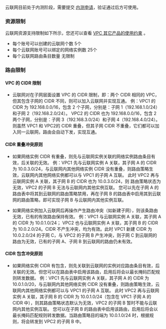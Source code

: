 云联网目前处于内测阶段，需要提交 [内测申请](https://cloud.tencent.com/apply/p/tp2478t9skn)，验证通过后方可使用。


### 资源限制
云联网资源支持限制如下所示，您还可以查看 [VPC 其它产品的使用约束](https://cloud.tencent.com/document/product/215/537) 。

- 每个账号可以创建的云联网个数         5个
- 每个云联网账号可以绑定的网络实例数   25个
- 每个云联网路由条目数量              无限制


### 路由限制
#### VPC 的 CIDR 限制

- 云联网对在子网层面设置 VPC 的 CIDR 限制，即：两个 CIDR 相同的 VPC，但其包含子网的 CIDR 不同，则可以加入云联网并实现互通。
例：VPC1 的 CIDR 为 192.168.0.0/16，包含 2 个子网，分别是：子网 1（192.168.1.0/24）和子网 2（192.168.2.0/24）。
VPC2 的 CIDR 也为 192.168.0.0/16，包含 2 两个子网，分别是：子网 3（192.168.3.0/24）和子网 4（192.168.4.0/24）。则虽然 VPC1 和 VPC2的 CIDR 重叠，但其子网 CIDR 不重叠，它们都可以加入同一云联网，路由会自动下发，实现互通。

#### CIDR 重叠冲突原则

- 如果网络实例 CIDR 有重叠，则先与云联网实例关联的网络实例路由条目有效，后关联的无效。
例：VPC1 先与云联网实例 A 关联，其子网 A 的 CIDR 为 10.0.3.0/24，与云联网内其他网络实例 CIDR 没有重叠，则路由策略生效，云联网内其他网络实例都可以与 VPC1 的子网 A 互联。
此时 VPC2 再与云联网实例 A 关联，其子网 B 的 CIDR 也为 10.0.3.0/24，则 路由策略状态为无效，VPC2 的子网 B 无法与云联网内其他实例互联。
您可以先在子网 A 的路由表中将其到云联网的路由策略禁用，再在子网 B 的路由表中启用其到云联网的路由策略，即可实现子网 B 与云联网内其他实例互联。

- 如果网络实例加入云联网后再操作产生路由冲突（如新建子网），则该条路由无效，已有的有效路由保持有效。
例：VPC1 与云联网实例 A 关联，其子网 A 的 CIDR 为 10.0.1.0/24； VPC2 也与云联网实例 A 关联，其子网 B 的 CIDR 为 10.0.2.0/24。CIDR 不产生冲突，均为有效。此时 VPC1 新建 CIDR 为 10.0.2.0/24 的子网 C，与 VPC2 的子网 B 产生冲突，则子网 C 到云联网的路由为无效，已有的子网 A、子网 B 到云联网的路由仍未有效。

#### CIDR 包含冲突原则

- 如果网络实例 CIDR 有包含，则先关联到云联网的实例对应路由条目有效，后关联的无效。但您可以在路由表中启用该路由，启用后将会以最长掩码匹配规则转发数据。
例：VPC1 先与云联网实例 A 关联，其子网 A 的 CIDR 为 10.0.1.0/20，与云联网内其他网络实例 CIDR 没有重叠，则路由策略生效，云联网内其他网络实例都可以与 VPC1 的子网 A 互联。
此时 VPC2 再与云联网实例 A 关联，其子网 B 的 CIDR 为 10.0.1.0/24（包含在 VPC1 子网 A 的 CIDR 中），则其路由策略状态默认为无效，VPC2 的子网 B 暂时不能与云联网内其他实例互联。
您可以在子网 B 的路由表中启用该路由，启用后将会以最长掩码匹配规则转发数据。当路由策略目的端为 10.0.1.0/24 时，根据规则，将会转发到 VPC2 的子网 B 中。




